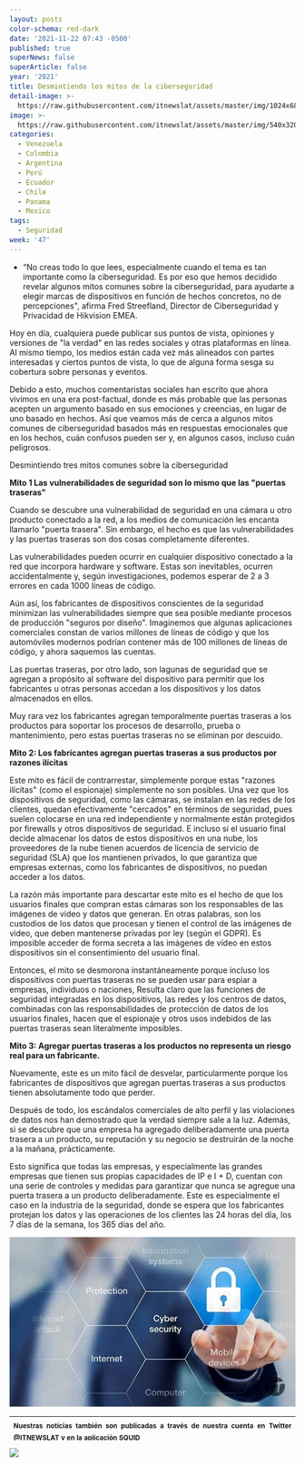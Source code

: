 ```yaml
---
layout: posts
color-schema: red-dark
date: '2021-11-22 07:43 -0500'
published: true
superNews: false
superArticle: false
year: '2021'
title: Desmintiendo los mitos de la ciberseguridad
detail-image: >-
  https://raw.githubusercontent.com/itnewslat/assets/master/img/1024x680/Ciber-seguridad-g.jpg
image: >-
  https://raw.githubusercontent.com/itnewslat/assets/master/img/540x320/Ciber-seguridad-p.jpg
categories:
  - Venezuela
  - Colombia
  - Argentina
  - Perú
  - Ecuador
  - Chile
  - Panama
  - Mexico
tags:
  - Seguridad
week: '47'
---
```

- “No creas todo lo que lees, especialmente cuando el tema es tan importante como la ciberseguridad. Es por eso que hemos decidido revelar algunos mitos comunes sobre la ciberseguridad, para ayudarte a elegir marcas de dispositivos en función de hechos concretos, no de percepciones", afirma Fred Streefland, Director de Ciberseguridad y Privacidad de Hikvision EMEA.

Hoy en día, cualquiera puede publicar sus puntos de vista, opiniones y versiones de "la verdad" en las redes sociales y otras plataformas en línea. Al mismo tiempo, los medios están cada vez más alineados con partes interesadas y ciertos puntos de vista, lo que de alguna forma sesga su cobertura sobre personas y eventos. 

Debido a esto, muchos comentaristas sociales han escrito que ahora vivimos en una era post-factual, donde es más probable que las personas acepten un argumento basado en sus emociones y creencias, en lugar de uno basado en hechos. Así que veamos más de cerca a algunos mitos comunes de ciberseguridad basados más en respuestas emocionales que en los hechos, cuán confusos pueden ser y, en algunos casos, incluso cuán peligrosos. 

Desmintiendo tres mitos comunes sobre la ciberseguridad

**Mito 1 Las vulnerabilidades de seguridad son lo mismo que las "puertas traseras"**

Cuando se descubre una vulnerabilidad de seguridad en una cámara u otro producto conectado a la red, a los medios de comunicación les encanta llamarlo "puerta trasera". Sin embargo, el hecho es que las vulnerabilidades y las puertas traseras son dos cosas completamente diferentes. 

Las vulnerabilidades pueden ocurrir en cualquier dispositivo conectado a la red que incorpora hardware y software. Estas son inevitables, ocurren accidentalmente y, según investigaciones, podemos esperar de 2 a 3 errores en cada 1000 líneas de código. 

Aún así, los fabricantes de dispositivos conscientes de la seguridad minimizan las vulnerabilidades siempre que sea posible mediante procesos de producción "seguros por diseño". Imaginemos que algunas aplicaciones comerciales constan de varios millones de líneas de código y que los automóviles modernos podrían contener más de 100 millones de líneas de código, y ahora saquemos las cuentas. 

Las puertas traseras, por otro lado, son lagunas de seguridad que se agregan a propósito al software del dispositivo para permitir que los fabricantes u otras personas accedan a los dispositivos y los datos almacenados en ellos. 

Muy rara vez los fabricantes agregan temporalmente puertas traseras a los productos para soportar los procesos de desarrollo, prueba o mantenimiento, pero estas puertas traseras no se eliminan por descuido. 

**Mito 2: Los fabricantes agregan puertas traseras a sus productos por razones ilícitas**

Este mito es fácil de contrarrestar, simplemente porque estas "razones ilícitas" (como el espionaje) simplemente no son posibles. Una vez que los dispositivos de seguridad, como las cámaras, se instalan en las redes de los clientes, quedan efectivamente "cercados" en términos de seguridad, pues suelen colocarse en una red independiente y normalmente están protegidos por firewalls y otros dispositivos de seguridad. E incluso si el usuario final decide almacenar los datos de estos dispositivos en una nube, los proveedores de la nube tienen acuerdos de licencia de servicio de seguridad (SLA) que los mantienen privados, lo que garantiza que empresas externas, como los fabricantes de dispositivos, no puedan acceder a los datos. 

La razón más importante para descartar este mito es el hecho de que los usuarios finales que compran estas cámaras son los responsables de las imágenes de video y datos que generan. En otras palabras, son los custodios de los datos que procesan y tienen el control de las imágenes de video, que deben mantenerse privadas por ley (según el GDPR). Es imposible acceder de forma secreta a las imágenes de vídeo en estos dispositivos sin el consentimiento del usuario final.

Entonces, el mito se desmorona instantáneamente porque incluso los dispositivos con puertas traseras no se pueden usar para espiar a empresas, individuos o naciones, Resulta claro que las funciones de seguridad integradas en los dispositivos, las redes y los centros de datos, combinadas con las responsabilidades de protección de datos de los usuarios finales, hacen que el espionaje y otros usos indebidos de las puertas traseras sean literalmente imposibles. 

**Mito 3: Agregar puertas traseras a los productos no representa un riesgo real para un fabricante.**

Nuevamente, este es un mito fácil de desvelar, particularmente porque los fabricantes de dispositivos que agregan puertas traseras a sus productos tienen absolutamente todo que perder. 

Después de todo, los escándalos comerciales de alto perfil y las violaciones de datos nos han demostrado que la verdad siempre sale a la luz. Además, si se descubre que una empresa ha agregado deliberadamente una puerta trasera a un producto, su reputación y su negocio se destruirán de la noche a la mañana, prácticamente.

Esto significa que todas las empresas, y especialmente las grandes empresas que tienen sus propias capacidades de IP e I + D, cuentan con una serie de controles y medidas para garantizar que nunca se agregue una puerta trasera a un producto deliberadamente. Este es especialmente el caso en la industria de la seguridad, donde se espera que los fabricantes protejan los datos y las operaciones de los clientes las 24 horas del día, los 7 días de la semana, los 365 días del año. 

![](https://raw.githubusercontent.com/itnewslat/assets/master/img/540x320/Ciber-seguridad-p.jpg)

<table style="height: 42px;" width="569">
<tbody>
<tr>
<td style="text-align: justify;"><sub><strong>Nuestras noticias también son publicadas a través de nuestra cuenta en Twitter <a href="https://twitter.com/itnewslat?lang=es">@ITNEWSLAT</a> y en la aplicación <a href="https://squidapp.co/en/">SQUID</a></strong></sub></td>
</tr>
</tbody>
</table>

<img src="https://tracker.metricool.com/c3po.jpg?hash=56f88a41e39ab42c063cc51676587a04"/>
